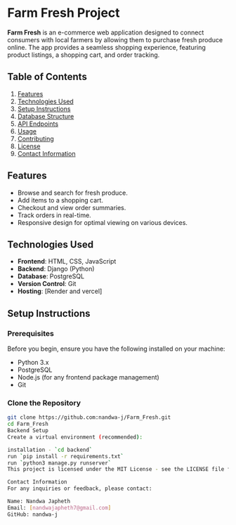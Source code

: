 # Farm Fresh Project

**Farm Fresh** is an e-commerce web application designed to connect consumers with local farmers by allowing them to purchase fresh produce online. The app provides a seamless shopping experience, featuring product listings, a shopping cart, and order tracking.

## Table of Contents

1. [Features](#features)
2. [Technologies Used](#technologies-used)
3. [Setup Instructions](#setup-instructions)
4. [Database Structure](#database-structure)
5. [API Endpoints](#api-endpoints)
6. [Usage](#usage)
7. [Contributing](#contributing)
8. [License](#license)
9. [Contact Information](#contact-information)

## Features

- Browse and search for fresh produce.
- Add items to a shopping cart.
- Checkout and view order summaries.
- Track orders in real-time.
- Responsive design for optimal viewing on various devices.

## Technologies Used

- **Frontend**: HTML, CSS, JavaScript
- **Backend**: Django (Python)
- **Database**: PostgreSQL
- **Version Control**: Git
- **Hosting**: [Render and vercel]

## Setup Instructions

### Prerequisites

Before you begin, ensure you have the following installed on your machine:

- Python 3.x
- PostgreSQL
- Node.js (for any frontend package management)
- Git

### Clone the Repository

```bash
git clone https://github.com:nandwa-j/Farm_Fresh.git
cd Farm_Fresh
Backend Setup
Create a virtual environment (recommended):

installation - `cd backend`
run `pip install -r requirements.txt`
run `python3 manage.py runserver`
This project is licensed under the MIT License - see the LICENSE file for details.

Contact Information
For any inquiries or feedback, please contact:

Name: Nandwa Japheth
Email: [nandwajapheth7@gmail.com]
GitHub: nandwa-j
